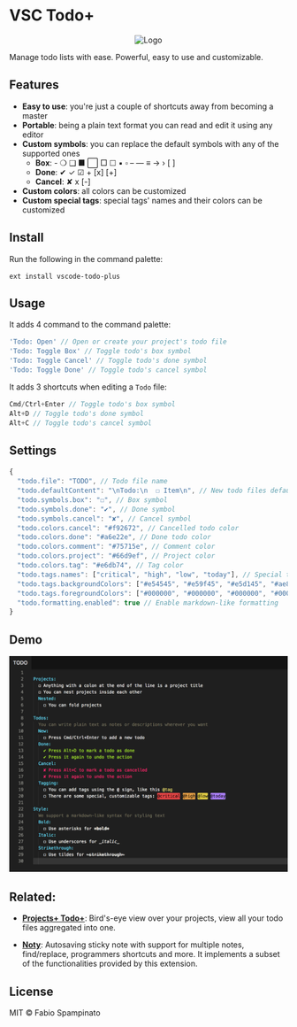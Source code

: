 # VSC Todo+

<p align="center">
	<img src="https://raw.githubusercontent.com/fabiospampinato/vscode-todo-plus/master/resources/logo-128x128.png" alt="Logo">
</p>

Manage todo lists with ease. Powerful, easy to use and customizable.

## Features

- **Easy to use**: you're just a couple of shortcuts away from becoming a master
- **Portable**: being a plain text format you can read and edit it using any editor
- **Custom symbols**: you can replace the default symbols with any of the supported ones
  - **Box**: - ❍ ❑ ■ ⬜ □ ☐ ▪ ▫ – — ≡ → › [ ]
  - **Done**: ✔ ✓ ☑ + [x] [+]
  - **Cancel**: ✘ x [-]
- **Custom colors**: all colors can be customized
- **Custom special tags**: special tags' names and their colors can be customized

## Install

Run the following in the command palette:

```shell
ext install vscode-todo-plus
```

## Usage

It adds 4 command to the command palette:

```js
'Todo: Open' // Open or create your project's todo file
'Todo: Toggle Box' // Toggle todo's box symbol
'Todo: Toggle Cancel' // Toggle todo's done symbol
'Todo: Toggle Done' // Toggle todo's cancel symbol
```

It adds 3 shortcuts when editing a `Todo` file:

```js
Cmd/Ctrl+Enter // Toggle todo's box symbol
Alt+D // Toggle todo's done symbol
Alt+C // Toggle todo's cancel symbol
```

## Settings

```js
{
  "todo.file": "TODO", // Todo file name
  "todo.defaultContent": "\nTodo:\n  ☐ Item\n", // New todo files default content
  "todo.symbols.box": "☐", // Box symbol
  "todo.symbols.done": "✔", // Done symbol
  "todo.symbols.cancel": "✘", // Cancel symbol
  "todo.colors.cancel": "#f92672", // Cancelled todo color
  "todo.colors.done": "#a6e22e", // Done todo color
  "todo.colors.comment": "#75715e", // Comment color
  "todo.colors.project": "#66d9ef", // Project color
  "todo.colors.tag": "#e6db74", // Tag color
  "todo.tags.names": ["critical", "high", "low", "today"], // Special tags' names
  "todo.tags.backgroundColors": ["#e54545", "#e59f45", "#e5d145", "#ae81ff"], // Special tags' background colors
  "todo.tags.foregroundColors": ["#000000", "#000000", "#000000", "#000000"], // Special tags' foreground colors
  "todo.formatting.enabled": true // Enable markdown-like formatting
}
```

## Demo

![Demo](resources/demo.png)

## Related:

- **[Projects+ Todo+](https://marketplace.visualstudio.com/items?itemName=fabiospampinato.vscode-projects-plus-todo-plus)**: Bird's-eye view over your projects, view all your todo files aggregated into one.

- **[Noty](https://github.com/fabiospampinato/noty)**: Autosaving sticky note with support for multiple notes, find/replace, programmers shortcuts and more. It implements a subset of the functionalities provided by this extension.

## License

MIT © Fabio Spampinato
